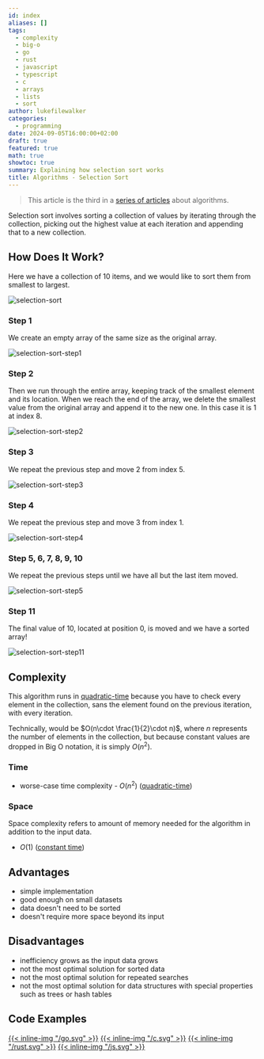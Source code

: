 ```yaml
---
id: index
aliases: []
tags:
  - complexity
  - big-o
  - go
  - rust
  - javascript
  - typescript
  - c
  - arrays
  - lists
  - sort
author: lukefilewalker
categories:
  - programming
date: 2024-09-05T16:00:00+02:00
draft: true
featured: true
math: true
showtoc: true
summary: Explaining how selection sort works
title: Algorithms - Selection Sort
---
```

> This article is the third in a [series of articles](/category/programming/general/algorithms/) about algorithms.

Selection sort involves sorting a collection of values by iterating through the collection, picking out the highest value at each iteration and appending that to a new collection.

## How Does It Work?

Here we have a collection of 10 items, and we would like to sort them from smallest to largest.

![selection-sort](_resources/selection-sort.svg)

### Step 1

We create an empty array of the same size as the original array.

![selection-sort-step1](_resources/selection-sort-1.svg)

### Step 2

Then we run through the entire array, keeping track of the smallest element and its location. When we reach the end of the array, we delete the smallest value from the original array and append it to the new one. In this case it is 1 at index 8.

![selection-sort-step2](_resources/selection-sort-2.svg)

### Step 3

We repeat the previous step and move 2 from index 5.

![selection-sort-step3](_resources/selection-sort-3.svg)

### Step 4

We repeat the previous step and move 3 from index 1.

![selection-sort-step4](_resources/selection-sort-4.svg)

### Step 5, 6, 7, 8, 9, 10

We repeat the previous steps until we have all but the last item moved.

![selection-sort-step5](_resources/selection-sort-5.svg)

### Step 11

The final value of 10, located at position 0, is moved and we have a sorted array!

![selection-sort-step11](_resources/selection-sort-6.svg)

## Complexity

This algorithm runs in [quadratic-time](articles/programming/general/understanding-big-o/_resources/quadratic-time.md) because you have to check every element in the collection, sans the element found on the previous iteration, with every iteration.

Technically, would be $O(n\cdot \frac{1}{2}\cdot n)$, where $n$ represents the number of elements in the collection, but because constant values are dropped in Big O notation, it is simply $O(n^2)$.

### Time

- worse-case time complexity - $O(n^2)$ ([quadratic-time](articles/programming/general/understanding-big-o/_resources/quadratic-time.md))

### Space

Space complexity refers to amount of memory needed for the algorithm in addition to the input data.

- $O(1)$ ([constant time](/category/programming/general/understanding-big-o#constant-time-or-o1))

## Advantages

- simple implementation
- good enough on small datasets
- data doesn't need to be sorted
- doesn't require more space beyond its input

## Disadvantages

- inefficiency grows as the input data grows
- not the most optimal solution for sorted data
- not the most optimal solution for repeated searches
- not the most optimal solution for data structures with special properties such as trees or hash tables

## Code Examples

[{{< inline-img "/go.svg" >}}](https://github.com/claudemuller/algorithms/tree/master/search-algorithms/linear-search/go)
[{{< inline-img "/c.svg" >}}](https://github.com/claudemuller/algorithms/tree/master/search-algorithms/linear-search/c)
[{{< inline-img "/rust.svg" >}}](https://github.com/claudemuller/algorithms/tree/master/search-algorithms/linear-search/rust)
[{{< inline-img "/js.svg" >}}](https://github.com/claudemuller/algorithms/tree/master/search-algorithms/linear-search/js)
